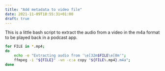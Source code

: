 ```yaml
---
title: "Add metadata to video file"
date: 2021-11-09T18:55:31+01:00
draft: true
---
```


This is a little bash script to extract the audio from a video in the m4a format to be played back in a podcast app.

```sh
for FILE in *.mp4;
do
    echo -e "Extracting audio from '\e[32m$FILE\e[0m'";
    ffmpeg -i "${FILE}" -vn -c:a copy "${FILE%.mp4}.m4a";
done
```
